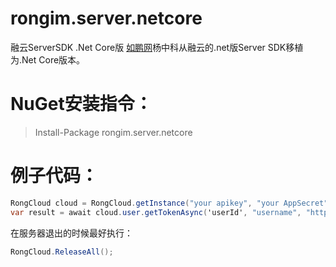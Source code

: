 # rongim.server.netcore
融云ServerSDK .Net Core版
[如鹏网](http://www.rupeng.com)杨中科从融云的.net版Server SDK移植为.Net Core版本。
# NuGet安装指令：
 >Install-Package rongim.server.netcore
# 例子代码：
 ```C#
 RongCloud cloud = RongCloud.getInstance("your apikey", "your AppSecret");  
var result = await cloud.user.getTokenAsync('userId', "username", "http://uc.discuz.net/images/noavatar_middle.gif");
```
在服务器退出的时候最好执行：
```C#
RongCloud.ReleaseAll();
```